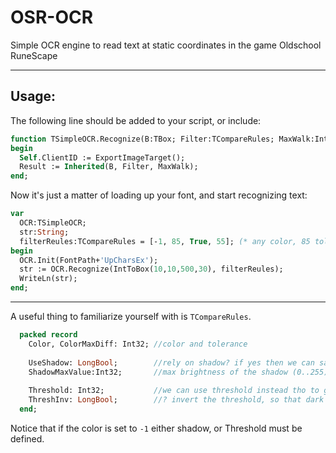 # OSR-OCR
Simple OCR engine to read text at static coordinates in the game Oldschool RuneScape 

------

Usage:
------
The following line should be added to your script, or include:

```pascal
function TSimpleOCR.Recognize(B:TBox; Filter:TCompareRules; MaxWalk:Int32=40): String; override;
begin
  Self.ClientID := ExportImageTarget();
  Result := Inherited(B, Filter, MaxWalk);
end;
```

Now it's just a matter of loading up your font, and start recognizing text:
```pascal
var 
  OCR:TSimpleOCR;
  str:String;
  filterReules:TCompareRules = [-1, 85, True, 55]; (* any color, 85 tolerance, Use shadow!, shadow not brigther than 55! *) 
begin
  OCR.Init(FontPath+'UpCharsEx');
  str := OCR.Recognize(IntToBox(10,10,500,30), filterReules);
  WriteLn(str);
end;
```

-------

A useful thing to familiarize yourself with is `TCompareRules`.
```pascal
  packed record
    Color, ColorMaxDiff: Int32; //color and tolerance
    
    UseShadow: LongBool;        //rely on shadow? if yes then we can safely ignore colors if wanted (color = -1)
    ShadowMaxValue:Int32;       //max brightness of the shadow (0..255)
    
    Threshold: Int32;           //we can use threshold instead tho to get it working with most colors.
    ThreshInv: LongBool;        //? invert the threshold, so that dark = bright, bright = dark?
  end;
```
Notice that if the color is set to `-1` either shadow, or Threshold must be defined.
